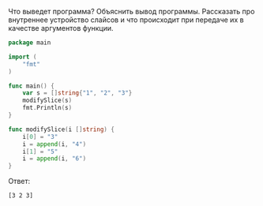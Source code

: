 Что выведет программа?
Объяснить вывод программы.
Рассказать про внутреннее устройство слайсов и
что происходит при передаче их в качестве аргументов функции.

```go
package main

import (
	"fmt"
)

func main() {
	var s = []string{"1", "2", "3"}
	modifySlice(s)
	fmt.Println(s)
}

func modifySlice(i []string) {
	i[0] = "3"
	i = append(i, "4")
	i[1] = "5"
	i = append(i, "6")
}
```

Ответ:
```
[3 2 3]
```

[//]: # (изменится только значение по 0-ому индексу, 
поскольку, после добавления нового элемента в слайс, 
с помощью append, новый элемент не влезит в текущий слайл и 
будет создан новый слайс с увеличенным объемом, 
а это значит, что переменная i в функции modifySlice будет ссылаться на другой слайс и 
менять значения уже в другом слайсе)
